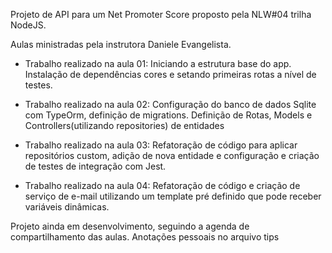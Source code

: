 Projeto de  API para um Net Promoter Score proposto pela NLW#04 trilha NodeJS.

Aulas ministradas pela instrutora Daniele Evangelista.

- Trabalho realizado na aula 01:
Iniciando a estrutura base do app. Instalação de dependências cores e setando primeiras rotas a nível de testes.

- Trabalho realizado na aula 02:
Configuração do banco de dados Sqlite com TypeOrm, definição de migrations.
Definição de Rotas, Models e Controllers(utilizando repositories) de entidades

- Trabalho realizado na aula 03:
Refatoração de código para aplicar repositórios custom, adição de nova entidade e configuração e criação de testes de integração com Jest.

- Trabalho realizado na aula 04:
Refatoração de código e criação de serviço de e-mail utilizando um template pré definido que pode receber variáveis dinâmicas.

Projeto ainda em desenvolvimento, seguindo a agenda de compartilhamento das aulas.
Anotações pessoais no arquivo tips
